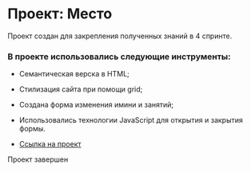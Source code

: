 # Проект: Место


Проект создан для закрепления полученных знаний в 4 спринте.
### В проекте использовались следующие инструменты:

* Семантическая верска в HTML;
* Стилизация сайта при помощи grid;
* Создана форма изменения имини и занятий;
* Использовались технологии JavaScript для открытия и закрытия формы.


* [Ссылка на проект](https://tatianamil.github.io/mesto/)

Проект завершен
